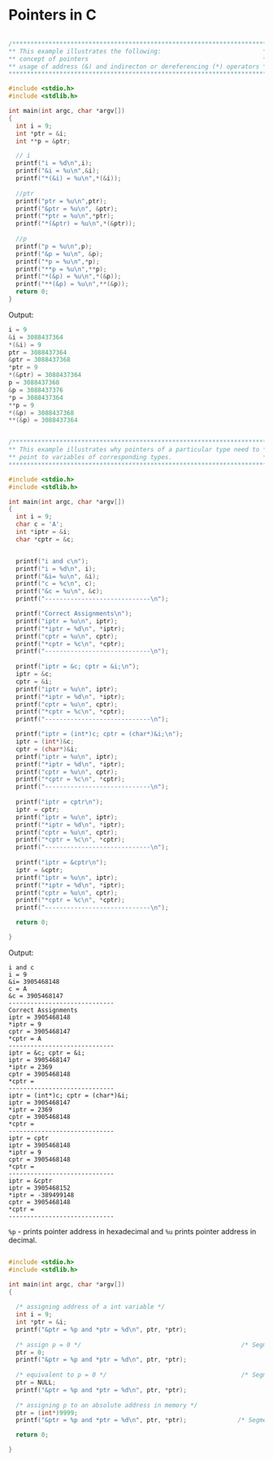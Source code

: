# Pointers in C

```C

/***********************************************************************
** This example illustrates the following:                            **
** concept of pointers                                                **
** usage of address (&) and indirecton or dereferencing (*) operators **
************************************************************************/

#include <stdio.h>
#include <stdlib.h>

int main(int argc, char *argv[])
{
  int i = 9;
  int *ptr = &i;
  int **p = &ptr;

  // i
  printf("i = %d\n",i);
  printf("&i = %u\n",&i);
  printf("*(&i) = %u\n",*(&i));
  
  //ptr
  printf("ptr = %u\n",ptr);
  printf("&ptr = %u\n", &ptr);
  printf("*ptr = %u\n",*ptr);
  printf("*(&ptr) = %u\n",*(&ptr));
  
  //p
  printf("p = %u\n",p);
  printf("&p = %u\n", &p);
  printf("*p = %u\n",*p);
  printf("**p = %u\n",**p);
  printf("*(&p) = %u\n",*(&p));
  printf("**(&p) = %u\n",**(&p));
  return 0;
}
```

Output:

```C
i = 9
&i = 3088437364
*(&i) = 9
ptr = 3088437364
&ptr = 3088437368
*ptr = 9
*(&ptr) = 3088437364
p = 3088437368
&p = 3088437376
*p = 3088437364
**p = 9
*(&p) = 3088437368
**(&p) = 3088437364
```

```C

/***********************************************************************
** This example illustrates why pointers of a particular type need to **
** point to variables of corresponding types.                         **
************************************************************************/

#include <stdio.h>
#include <stdlib.h>

int main(int argc, char *argv[])
{
  int i = 9;
  char c = 'A';
  int *iptr = &i;
  char *cptr = &c;


  printf("i and c\n");
  printf("i = %d\n", i);
  printf("&i= %u\n", &i);
  printf("c = %c\n", c);
  printf("&c = %u\n", &c);
  printf("-----------------------------\n");

  printf("Correct Assignments\n");
  printf("iptr = %u\n", iptr);
  printf("*iptr = %d\n", *iptr);
  printf("cptr = %u\n", cptr);
  printf("*cptr = %c\n", *cptr);
  printf("-----------------------------\n");
  
  printf("iptr = &c; cptr = &i;\n");
  iptr = &c;
  cptr = &i;  
  printf("iptr = %u\n", iptr);
  printf("*iptr = %d\n", *iptr);
  printf("cptr = %u\n", cptr);
  printf("*cptr = %c\n", *cptr);
  printf("-----------------------------\n");

  printf("iptr = (int*)c; cptr = (char*)&i;\n");
  iptr = (int*)&c;
  cptr = (char*)&i;  
  printf("iptr = %u\n", iptr);
  printf("*iptr = %d\n", *iptr);
  printf("cptr = %u\n", cptr);
  printf("*cptr = %c\n", *cptr);
  printf("-----------------------------\n");
  
  printf("iptr = cptr\n");
  iptr = cptr;
  printf("iptr = %u\n", iptr);
  printf("*iptr = %d\n", *iptr);
  printf("cptr = %u\n", cptr);
  printf("*cptr = %c\n", *cptr);
  printf("-----------------------------\n");
  
  printf("iptr = &cptr\n");
  iptr = &cptr;
  printf("iptr = %u\n", iptr);
  printf("*iptr = %d\n", *iptr);
  printf("cptr = %u\n", cptr);
  printf("*cptr = %c\n", *cptr);
  printf("-----------------------------\n");

  return 0;

}

```

Output:

```
i and c
i = 9
&i= 3905468148
c = A
&c = 3905468147
-----------------------------
Correct Assignments
iptr = 3905468148
*iptr = 9
cptr = 3905468147
*cptr = A
-----------------------------
iptr = &c; cptr = &i;
iptr = 3905468147
*iptr = 2369
cptr = 3905468148
*cptr = 	
-----------------------------
iptr = (int*)c; cptr = (char*)&i;
iptr = 3905468147
*iptr = 2369
cptr = 3905468148
*cptr = 	
-----------------------------
iptr = cptr
iptr = 3905468148
*iptr = 9
cptr = 3905468148
*cptr = 	
-----------------------------
iptr = &cptr
iptr = 3905468152
*iptr = -389499148
cptr = 3905468148
*cptr = 	
-----------------------------
```

```%p``` - prints pointer address in hexadecimal and ```%u``` prints pointer address in decimal.

```C

#include <stdio.h>
#include <stdlib.h>

int main(int argc, char *argv[])
{
  
  /* assigning address of a int variable */
  int i = 9;
  int *ptr = &i;                                    
  printf("&ptr = %p and *ptr = %d\n", ptr, *ptr);
  
  /* assign p = 0 */                                            /* Segmentation Fault (core dumped) */
  ptr = 0;                                          
  printf("&ptr = %p and *ptr = %d\n", ptr, *ptr);
  
  /* equivalent to p = 0 */                                     /* Segmentation Fault (core dumped) */
  ptr = NULL;           
  printf("&ptr = %p and *ptr = %d\n", ptr, *ptr);
  
  /* assigning p to an absolute address in memory */
  ptr = (int*)9999;
  printf("&ptr = %p and *ptr = %d\n", ptr, *ptr);              /* Segmentation Fault (core dumped) */

  return 0;

}
```
